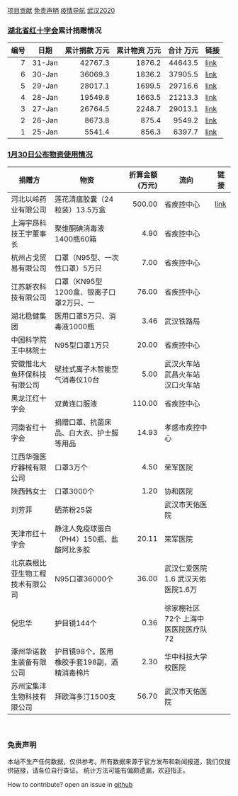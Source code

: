 
[项目贡献](./CONTRIBUTE)
[免责声明](#免责声明)
[疫情导航](http://nav.werty.cn/)
[武汉2020](https://wuhan2020.github.io/zh-cn/index.html)

### [湖北省红十字会](http://hbsredcross.org.cn/)累计捐赠情况

|编号| 日期 |累计捐款 万元|累计物资 万元|合计 万元|                         链接                         |
|---:|------|------------:|------------:|--------:|------------------------------------------------------|
|   7|31-Jan|      42767.3|       1876.2|  44643.5|[link](http://www.hbsredcross.org.cn/xxgk/10063.jhtml)|
|   6|30-Jan|      36069.3|       1836.2|  37905.5|[link](http://www.hbsredcross.org.cn/xxgk/4858.jhtml) |
|   5|29-Jan|      28017.1|       1699.5|  29716.6|[link](http://www.hbsredcross.org.cn/xxgk/4629.jhtml) |
|   4|28-Jan|      19549.8|       1663.5|  21213.3|[link](http://www.hbsredcross.org.cn/xxgk/4628.jhtml) |
|   3|27-Jan|      26764.5|       2248.7|  29013.1|[link](http://www.hbsredcross.org.cn/xxgk/4417.jhtml) |
|   2|26-Jan|       8673.8|        875.4|   9549.2|[link](http://www.hbsredcross.org.cn/xxgk/4393.jhtml) |
|   1|25-Jan|       5541.4|        856.3|   6397.7|[link](http://www.hbsredcross.org.cn/xxgk/4292.jhtml) |

### [1月30日公布物资使用情况](http://www.hbsredcross.org.cn/xxgk/4704.jhtml)

|             捐赠方             |                   物资                    |折算金额(万元)|               流向                |                                      链接                                       |
|--------------------------------|-------------------------------------------|-------------:|-----------------------------------|---------------------------------------------------------------------------------|
|河北以岭药业有限公司            |莲花清瘟胶囊（24粒装）13.5万盒             |        500.00|省疾控中心                         |[link](https://www.rfa.org/mandarin/yataibaodao/huanjing/ql2-01312020071453.html)|
|上海宇昂科技王宇董事长          |聚维酮碘消毒液1400瓶60箱                   |          4.90|省疾控中心                         |                                                                                 |
|杭州占戈贸易有限公司            |口罩（N95型、一次性口罩）5万只             |          7.00|省疾控中心                         |                                                                                 |
| 江苏新农科技有限公司           |口罩（KN95型1200盒、银离子口罩2万只、一    |         76.00|省疾控中心                         |                                                                                 |
|湖北稳健集团                    |医用口罩5万只、消毒液1000瓶                |          3.46|武汉铁路局                         |                                                                                 |
|中国科学院王中林院士            |N95型口罩1万只                             |         20.00|省疾控中心                         |                                                                                 |
|安徽惟北大鱼环保科技有限公司    |壁挂式离子木智能空气消毒仪10台             |          5.00|武汉火车站 武昌火车站 汉口火车站   |                                                                                 |
|黑龙江红十字会                  |双黄连口服液                               |        110.00|省疾控中心                         |                                                                                 |
|河南省红十字会                  |捐赠口罩、抗菌床品、白大衣、护士服等用品   |         14.93|孝感市疾控中心                     |                                                                                 |
|江西华强医疗器械有限公司        |口罩3万个                                  |          4.50|荣军医院                           |                                                                                 |
|陕西韩女士                      |口罩3000个                                 |          1.20|协和医院                           |                                                                                 |
|刘芳菲                          |硒茶粉25袋                                 |              |武汉市天佑医院                     |                                                                                 |
|天津市红十字会                  |静注人免疫球蛋白（PH4）150瓶、盐酸阿比多胶 |         20.11|荣军医院                           |                                                                                 |
|北京森根比亚生物工程技术有限公司|N95口罩36000个                             |         36.00|武汉仁爱医院1.6 武汉天佑医院1.6万  |                                                                                 |
|倪忠华                          |护目镜144个                                |          0.36|徐家棚社区72个 上海中医医院医疗队72|                                                                                 |
|涿州华诺救生装备有限公司        |护目镜98个，医用橡胶手套198副，酒精消毒棉片|          2.30|华中科技大学校医院                 |                                                                                 |
|苏州宝集沣生物科技有限公司      |拜欧海多汀1500支                           |         56.70|武汉市天佑医院                     |                                                                                 |


<br>

<div id="免责声明"> <h3> 免责声明 </h3> </div>


本站不生产任何数据，仅供参考。所有数据来源于官方发布和新闻报道，我们仅提供链接，请各位自行查证。
统计方法可能有偏颇遗漏，欢迎指正。




How to contribute? open an issue in [github](https://github.com/WeileiZeng/red-cross)
